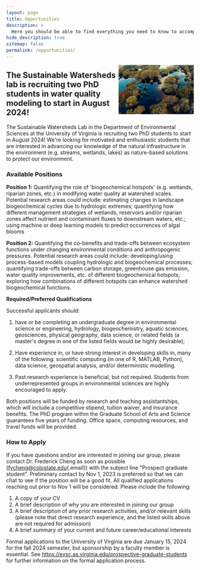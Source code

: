 ```yaml
---
layout: page
title: Opportunities
description: >
  Here you should be able to find everything you need to know to accomplish the most common tasks when blogging with Hydejack.
hide_description: true
sitemap: false
permalink: /opportunities/
---
```


<img src="/assets/img/blog/nature-aerial-photography-natural-landscape-reflection-water-resources-natural-environment-1503703-pxhere.com.jpg" style="float:right;width:40%;height:auto"/>

## The Sustainable Watersheds lab is recruiting two PhD students in water quality modeling to start in August 2024!

The Sustainable Watersheds Lab in the Department of Environmental Sciences at the University of Virginia is recruiting two PhD students to start in August 2024! We're looking for motivated and enthusiastic students that are interested in advancing our knowledge of the natural infrastructure in the environment (e.g. streams, wetlands, lakes) as nature-based solutions to protect our environment.

### Available Positions

**Position 1:** Quantifying the role of 'biogeochemical hotspots' (e.g. wetlands, riparian zones, etc.) in modifying water quality at watershed scales. Potential research areas could include: estimating changes in landscape biogeochemical cycles due to hydrologic extremes; quantifying how different management strategies of wetlands, reservoirs and/or riparian zones affect nutrient and contaminant fluxes to downstream waters, etc.; using machine or deep learning models to predict occurrences of algal blooms

**Position 2:** Quantifying the co-benefits and trade-offs between ecosystem functions under changing environmental conditions and anthropogenic pressures. Potential research areas could include: developing/using process-based models coupling hydrologic and biogeochemical processes; quantifying trade-offs between carbon storage, greenhouse gas emission, water quality improvements, etc. of different biogeochemical hotspots; exploring how combinations of different hotspots can enhance watershed biogeochemical functions.

**Required/Preferred Qualifications**

Successful applicants should:

1.  have or be completing an undergraduate degree in environmental science or engineering, hydrology, biogeochemistry, aquatic sciences, geosciences, physical geography, data science, or related fields (a master's degree in one of the listed fields would be highly desirable);

2.  Have experience in, or have strong interest in developing skills in, many of the following: scientific computing (in one of R, MATLAB, Python), data science, geospatial analysis, and/or deterministic modelling.

3.  Past research experience is beneficial, but not required. Students from underrepresented groups in environmental sciences are highly encouraged to apply.

Both positions will be funded by research and teaching assistantships, which will include a competitive stipend, tuition waiver, and insurance benefits. The PhD program within the Graduate School of Arts and Science guarantees five years of funding. Office space, computing resources, and travel funds will be provided.

### How to Apply 

If you have questions and/or are interested in joining our group, please contact Dr. Frederick Cheng as soon as possible ([fycheng\@colostate.edu](mailto:fycheng@colostate.edu){.email}) with the subject line "Prospect graduate student". Preliminary contact by Nov 1, 2023 is preferred so that we can chat to see if the position will be a good fit. All qualified applications reaching out prior to Nov 1 will be considered. Please include the following:

1.  A copy of your CV
2.  A brief description of why you are interested in joining our group
3.  A brief description of any prior research activities, and/or relevant skills (please note that direct research experience, and the listed skills above are not required for admission)
4.  A brief summary of your current and future career/educational interests

Formal applications to the University of Virginia are due January 15, 2024 for the fall 2024 semester, but sponsorship by a faculty member is essential. See <https://evsc.as.virginia.edu/prospective-graduate-students> for further information on the formal application process.
